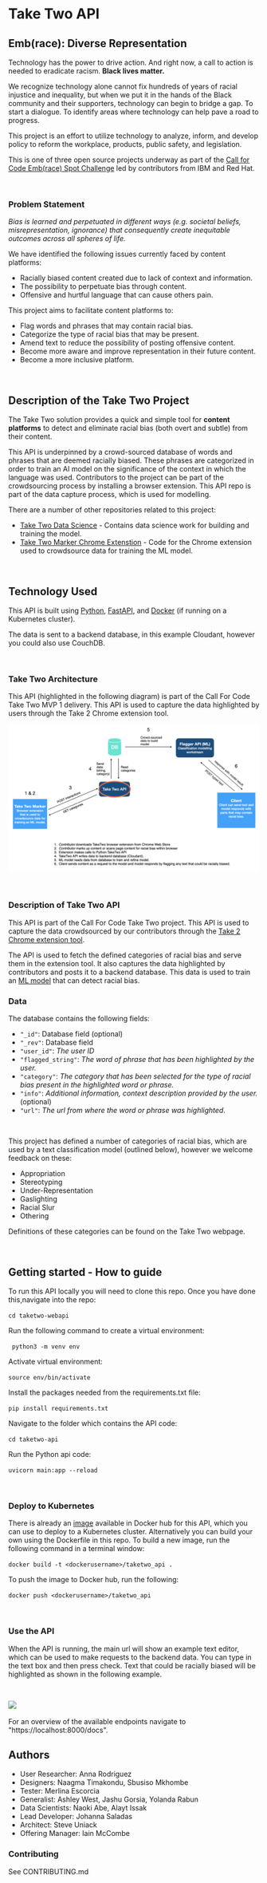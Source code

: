 # Take Two API

## Emb(race): Diverse Representation

Technology has the power to drive action. And right now, a call to action is needed to eradicate racism. **Black lives matter.**

We recognize technology alone cannot fix hundreds of years of racial injustice and inequality, but when we put it in the hands of the Black community and their supporters, technology can begin to bridge a gap. To start a dialogue. To identify areas where technology can help pave a road to progress.

This project is an effort to utilize technology to analyze, inform, and develop policy to reform the workplace, products, public safety, and legislation.

This is one of three open source projects underway as part of the [Call for Code Emb(race) Spot Challenge](https://github.com/topics/embrace-call-for-code) led by contributors from IBM and Red Hat.

</br>

### Problem Statement

*Bias is learned and perpetuated in different ways (e.g. societal beliefs, misrepresentation, ignorance) that consequently create inequitable outcomes across all spheres of life.*

We have identified the following issues currently faced by content platforms:

- Racially biased content created due to lack of context and information.
- The possibility to perpetuate bias through content.
- Offensive and hurtful language that can cause others pain. 

This project aims to facilitate content platforms to:

- Flag words and phrases that may contain racial bias.
- Categorize the type of racial bias that may be present.
- Amend text to reduce the possibility of posting offensive content.
- Become more aware and improve representation in their future content.
- Become a more inclusive platform.


</br>

## Description of the Take Two Project

The Take Two solution provides a quick and simple tool for **content platforms** to detect and eliminate racial bias (both overt and subtle) from their content. 

This API is underpinned by a crowd-sourced database of words and phrases that are deemed racially biased. These phrases are categorized in order to train an AI model on the significance of the context in which the language was used. Contributors to the project can be part of the crowdsourcing process by installing a browser extension. This API repo is part of the data capture process, which is used for modelling. 

There are a number of other repositories related to this project:

- [Take Two Data Science](https://github.com/embrace-call-for-code/taketwo-datascience) - Contains data science work for building and training the model.
- [Take Two Marker Chrome Extenstion](https://github.com/embrace-call-for-code/taketwo-marker-chromeextension) - Code for the Chrome extension used to crowdsource data for training the ML model. 

</br>

## Technology Used

This API is built using [Python](https://www.python.org/), [FastAPI](https://fastapi.tiangolo.com/), and [Docker](https://www.docker.com) (if running on a Kubernetes cluster).

The data is sent to a backend database, in this example Cloudant, however you could also use CouchDB. 

</br>

### Take Two Architecture

This API (highlighted in the following diagram) is part of the Call For Code Take Two MVP 1 delivery. This API is used to capture the data highlighted by users through the Take 2 Chrome extension tool.

![](images/architecture-highlighted.png)

</br>

### Description of Take Two API

This API is part of the Call For Code Take Two project. This API is used to capture the data crowdsourced by our contributors through the [Take 2 Chrome extension tool](https://github.com/embrace-call-for-code/taketwo-marker-chromeextension).

The API is used to fetch the defined categories of racial bias and serve them in the extension tool. It also captures the data highlighted by contributors and posts it to a backend database. This data is used to train an [ML model](https://github.com/embrace-call-for-code/taketwo-datascience) that can detect racial bias. 

### Data

The database contains the following fields:

- ``"_id"``: Database field (optional)
- ``"_rev"``: Database field
- ``"user_id"``: *The user ID*
- ``"flagged_string"``: *The word of phrase that has been highlighted by the user.*
- ``"category"``: *The category that has been selected for the type of racial bias present in the highlighted word or phrase.*
- ``"info"``: *Additional information, context description provided by the user.* (optional)
- ``"url"``: *The url from where the word or phrase was highlighted.*


</br>

This project has defined a number of categories of racial bias, which are used by a text classification model (outlined below), however we welcome feedback on these:

- Appropriation
- Stereotyping
- Under-Representation
- Gaslighting
- Racial Slur
- Othering

Definitions of these categories can be found on the Take Two webpage. 

</br>

## Getting started - How to guide

To run this API locally you will need to clone this repo. Once you have done this,navigate into the repo:

```cd taketwo-webapi```

Run the following command to create a virtual environment:

``` python3 -m venv env```

Activate virtual environment:

```source env/bin/activate```

Install the packages needed from the requirements.txt file:

```pip install requirements.txt```

Navigate to the folder which contains the API code:

``cd taketwo-api``

Run the Python api code:

```uvicorn main:app --reload```

</br>

### Deploy to Kubernetes

There is already an [image](https://hub.docker.com/repository/docker/josiemundi/taketwo_v0.1) available in Docker hub for this API, which you can use to deploy to a Kubernetes cluster. Alternatively you can build your own using the Dockerfile in this repo. To build a new image, run the following command in a terminal window:

```docker build -t <dockerusername>/taketwo_api .```

To push the image to Docker hub, run the following:

```docker push <dockerusername>/taketwo_api```

</br>

### Use the API

When the API is running, the main url will show an example text editor, which can be used to make requests to the backend data. You can type in the text box and then press check. Text that could be racially biased will be highlighted as shown in the following example.

</br>

![](images/api-example.png)

For an overview of the available endpoints navigate to "https://localhost:8000/docs".

## Authors

- User Researcher: Anna Rodriguez
- Designers: Naagma Timakondu, Sbusiso Mkhombe
- Tester: Merlina Escorcia
- Generalist: Ashley West, Jashu Gorsia, Yolanda Rabun
- Data Scientists: Naoki Abe, Alayt Issak
- Lead Developer: Johanna Saladas
- Architect: Steve Uniack
- Offering Manager: Iain  McCombe

### Contributing
See CONTRIBUTING.md